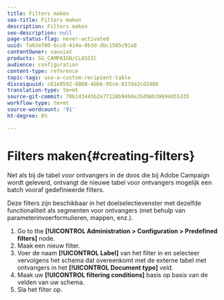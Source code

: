 ```yaml
---
title: Filters maken
seo-title: Filters maken
description: Filters maken
seo-description: null
page-status-flag: never-activated
uuid: fa03ef00-6cc8-414a-8b3d-dbc1565c91a8
contentOwner: sauviat
products: SG_CAMPAIGN/CLASSIC
audience: configuration
content-type: reference
topic-tags: use-a-custom-recipient-table
discoiquuid: c61e8592-8868-4bb6-95ce-817da2cd248b
translation-type: tm+mt
source-git-commit: 70b143445b2e77128b9404e35d96b39694d55335
workflow-type: tm+mt
source-wordcount: '91'
ht-degree: 8%

---
```



# Filters maken{#creating-filters}

Net als bij de tabel voor ontvangers in de doos die bij Adobe Campaign wordt geleverd, ontvangt de nieuwe tabel voor ontvangers mogelijk een batch vooraf gedefinieerde filters.

Deze filters zijn beschikbaar in het doelselectievenster met dezelfde functionaliteit als segmenten voor ontvangers (met behulp van parameterinvoerformulieren, mappen, enz.).

1. Go to the **[!UICONTROL Administration > Configuration > Predefined filters]** node.
1. Maak een nieuw filter.
1. Voer de naam **[!UICONTROL Label]** van het filter in en selecteer vervolgens het schema dat overeenkomt met de externe tabel met ontvangers in het **[!UICONTROL Document type]** veld.
1. Maak uw **[!UICONTROL filtering conditions]** basis op basis van de velden van uw schema.
1. Sla het filter op.

